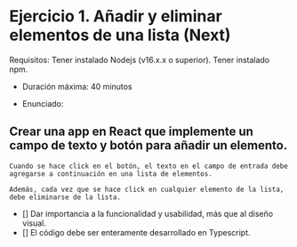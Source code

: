 # Ejercicio 1. Añadir y eliminar elementos de una lista (Next)
Requisitos: Tener instalado Nodejs (v16.x.x o superior). Tener instalado npm.

  - Duración máxima: 40 minutos

  - Enunciado:

## Crear una app en React que implemente un campo de texto y botón para añadir un elemento.

```
Cuando se hace click en el botón, el texto en el campo de entrada debe agregarse a continuación en una lista de elementos.

Además, cada vez que se hace click en cualquier elemento de la lista, debe eliminarse de la lista.
```

  - [] Dar importancia a la funcionalidad y usabilidad, más que al diseño visual.
  - [] El código debe ser enteramente desarrollado en Typescript.